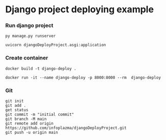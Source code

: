 # Django project deploying example

### Run django project
```shell
py manage.py runserver

uvicorn djangoDeployProject.asgi:application
```

### Create container
```shell
docker build -t django-deploy .

docker run -it --name django-deploy -p 8000:8000 --rm  django-deploy
```

### Git

```shell
git init
git add .
get status
git commit -m "initial commit"
git branch -M main
git remote add origin https://github.com/infoplazma/djangoDeployProject.git
git push -u origin main

```